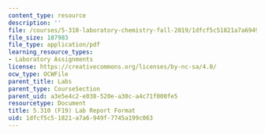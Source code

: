 ```yaml
---
content_type: resource
description: ''
file: /courses/5-310-laboratory-chemistry-fall-2019/1dfcf5c51821a7a6949f7745a199c063_MIT5_310F19_report.pdf
file_size: 187983
file_type: application/pdf
learning_resource_types:
- Laboratory Assignments
license: https://creativecommons.org/licenses/by-nc-sa/4.0/
ocw_type: OCWFile
parent_title: Labs
parent_type: CourseSection
parent_uid: a3e5e4c2-e038-520e-a30c-a4c71f000fe5
resourcetype: Document
title: 5.310 (F19) Lab Report Format
uid: 1dfcf5c5-1821-a7a6-949f-7745a199c063
---
```

